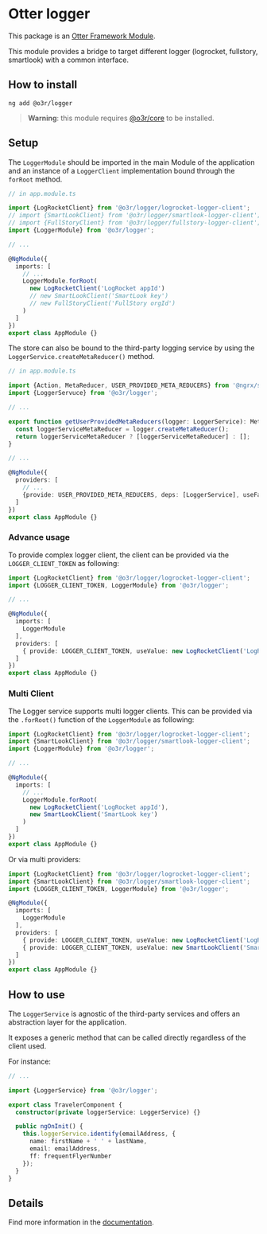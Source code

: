 # Otter logger

This package is an [Otter Framework Module](https://github.com/AmadeusITGroup/otter/tree/main/docs/core/MODULE.md).

This module provides a bridge to target different logger (logrocket, fullstory, smartlook) with a common interface.

## How to install

```shell
ng add @o3r/logger
```

> **Warning**: this module requires [@o3r/core](https://www.npmjs.com/package/@o3r/core) to be installed.

## Setup

The `LoggerModule` should be imported in the main Module of the application and an instance of a `LoggerClient` implementation bound through the `forRoot` method.

```typescript
// in app.module.ts

import {LogRocketClient} from '@o3r/logger/logrocket-logger-client';
// import {SmartLookClient} from '@o3r/logger/smartlook-logger-client';
// import {FullStoryClient} from '@o3r/logger/fullstory-logger-client';
import {LoggerModule} from '@o3r/logger';

// ...

@NgModule({
  imports: [
    // ...
    LoggerModule.forRoot(
      new LogRocketClient('LogRocket appId')
      // new SmartLookClient('SmartLook key')
      // new FullStoryClient('FullStory orgId')
    )
  ]
})
export class AppModule {}

```

The store can also be bound to the third-party logging service by using the `LoggerService.createMetaReducer()` method.

```typescript
// in app.module.ts

import {Action, MetaReducer, USER_PROVIDED_META_REDUCERS} from '@ngrx/store';
import {LoggerServuce} from '@o3r/logger';

// ...

export function getUserProvidedMetaReducers(logger: LoggerService): MetaReducer<any, Action>[] {
  const loggerServiceMetaReducer = logger.createMetaReducer();
  return loggerServiceMetaReducer ? [loggerServiceMetaReducer] : [];
}

// ...

@NgModule({
  providers: [
    // ...
    {provide: USER_PROVIDED_META_REDUCERS, deps: [LoggerService], useFactory: getUserProvidedMetaReducers}
  ]
})
export class AppModule {}
```

### Advance usage

To provide complex logger client, the client can be provided via the `LOGGER_CLIENT_TOKEN` as following:

```typescript
import {LogRocketClient} from '@o3r/logger/logrocket-logger-client';
import {LOGGER_CLIENT_TOKEN, LoggerModule} from '@o3r/logger';

// ...

@NgModule({
  imports: [
    LoggerModule
  ],
  providers: [
    { provide: LOGGER_CLIENT_TOKEN, useValue: new LogRocketClient('LogRocket appId') }
  ]
})
export class AppModule {}
```

### Multi Client

The Logger service supports multi logger clients.
This can be provided via the `.forRoot()` function of the `LoggerModule` as following:

```typescript
import {LogRocketClient} from '@o3r/logger/logrocket-logger-client';
import {SmartLookClient} from '@o3r/logger/smartlook-logger-client';
import {LoggerModule} from '@o3r/logger';

// ...

@NgModule({
  imports: [
    // ...
    LoggerModule.forRoot(
      new LogRocketClient('LogRocket appId'),
      new SmartLookClient('SmartLook key')
    )
  ]
})
export class AppModule {}
```

Or via multi providers:

```typescript
import {LogRocketClient} from '@o3r/logger/logrocket-logger-client';
import {SmartLookClient} from '@o3r/logger/smartlook-logger-client';
import {LOGGER_CLIENT_TOKEN, LoggerModule} from '@o3r/logger';

@NgModule({
  imports: [
    LoggerModule
  ],
  providers: [
    { provide: LOGGER_CLIENT_TOKEN, useValue: new LogRocketClient('LogRocket appId'), multi: true },
    { provide: LOGGER_CLIENT_TOKEN, useValue: new SmartLookClient('SmartLook key'), multi: true }
  ]
})
export class AppModule {}
```

## How to use

The `LoggerService` is agnostic of the third-party services and offers an abstraction layer for the application.

It exposes a generic method that can be called directly regardless of the client used.

For instance:

```typescript
// ...

import {LoggerService} from '@o3r/logger';

export class TravelerComponent {
  constructor(private loggerService: LoggerService) {}

  public ngOnInit() {
    this.loggerService.identify(emailAddress, {
      name: firstName + ' ' + lastName,
      email: emailAddress,
      ff: frequentFlyerNumber
    });
  }
}
```

## Details

Find more information in the [documentation](https://github.com/AmadeusITGroup/otter/tree/main/docs/logger/LOGS.md).
